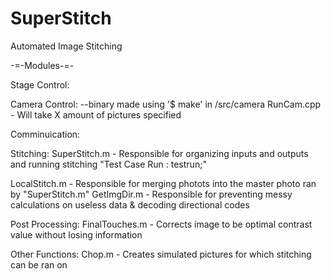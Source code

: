 # SuperStitch
Automated Image Stitching

-=-Modules-=-

Stage Control:

Camera Control:
  --binary made using '$ make' in /src/camera
RunCam.cpp - Will take X amount of pictures specified

Comminuication:

Stitching:
SuperStitch.m - Responsible for organizing inputs and outputs and running stitching
  "Test Case Run : testrun;"

LocalStitch.m - Responsible for merging photots into the master photo
  ran by "SuperStitch.m"
GetImgDir.m - Responsible for preventing messy calculations on useless data & decoding directional codes  

Post Processing:
FinalTouches.m - Corrects image to be optimal contrast value without losing information

Other Functions:
Chop.m - Creates simulated pictures for which stitching can be ran on
